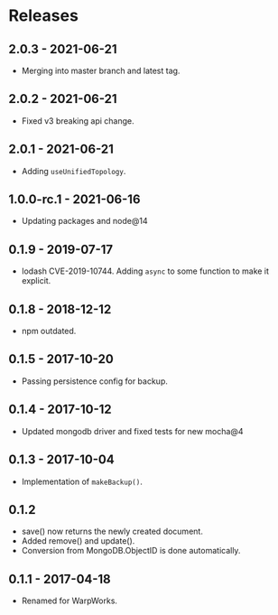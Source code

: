 # Releases

## 2.0.3 - 2021-06-21

- Merging into master branch and latest tag.

## 2.0.2 - 2021-06-21

- Fixed v3 breaking api change.

## 2.0.1 - 2021-06-21

- Adding `useUnifiedTopology`.

## 1.0.0-rc.1 - 2021-06-16

- Updating packages and node@14

## 0.1.9 - 2019-07-17

- lodash CVE-2019-10744. Adding `async` to some function to make it explicit.

## 0.1.8 - 2018-12-12

- npm outdated.

## 0.1.5 - 2017-10-20

- Passing persistence config for backup.

## 0.1.4 - 2017-10-12

- Updated mongodb driver and fixed tests for new mocha@4

## 0.1.3 - 2017-10-04

- Implementation of `makeBackup()`.

## 0.1.2

- save() now returns the newly created document.
- Added remove() and update().
- Conversion from MongoDB.ObjectID is done automatically.

## 0.1.1 - 2017-04-18

- Renamed for WarpWorks.
